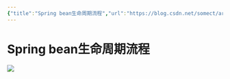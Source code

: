 ```yaml
---
{"title":"Spring bean生命周期流程","url":"https://blog.csdn.net/somect/article/details/125226636","clipped_at":"2022-08-27 10:20:38","tags":["无"],"dg-publish":true,"permalink":"/阅读库藏/Spring-bean生命周期流程_1661566838/","dgPassFrontmatter":true}
---
```



# Spring bean生命周期流程

![](/img/user/阅读库藏/assets/1661566838-281831886b2c369db518db539ba64612.png)